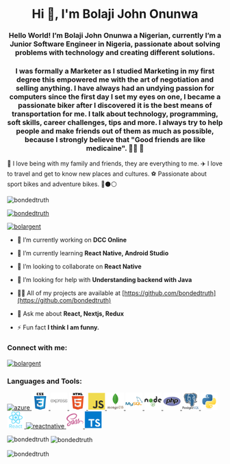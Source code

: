 <h1 align="center">Hi 👋, I'm Bolaji John Onunwa</h1>
<h3 align="center">Hello World! I’m Bolaji John Onunwa a Nigerian, currently I’m a Junior Software Engineer in Nigeria, passionate about solving problems with technology and creating different solutions.</h3>
<h3 align="center">I was formally a Marketer as I studied Marketing in my first degree this empowered me with the art of negotiation and selling anything. I have always had an undying passion for computers since the first day I set my eyes on one, I became a passionate biker after I discovered it is the best means of transportation for me. I talk about technology, programming, soft skills, career challenges, tips and more. I always try to help people and make friends out of them as much as possible, because I strongly believe that "Good friends are like medicaine". 👨‍💻 🚀
</h3>

🏡 I love being with my family and friends, they are everything to me.
✈️ I love to travel and get to know new places and cultures.
⚽ Passionate about sport bikes and adventure bikes. 🔴⚫️⚪️

<p align="left"> <img src="https://komarev.com/ghpvc/?username=bondedtruth&label=Profile%20views&color=0e75b6&style=flat" alt="bondedtruth" /> </p>

<p align="left"> <a href="https://github.com/ryo-ma/github-profile-trophy"><img src="https://github-profile-trophy.vercel.app/?username=bondedtruth" alt="bondedtruth" /></a> </p>

<p align="left"> <a href="https://twitter.com/bolargent" target="blank"><img src="https://img.shields.io/twitter/follow/bolargent?logo=twitter&style=for-the-badge" alt="bolargent" /></a> </p>

- 🔭 I’m currently working on **DCC Online**

- 🌱 I’m currently learning **React Native, Android Studio**

- 👯 I’m looking to collaborate on **React Native**

- 🤝 I’m looking for help with **Understanding backend with Java**

- 👨‍💻 All of my projects are available at [https://github.com/bondedtruth](https://github.com/bondedtruth)

- 💬 Ask me about **React, Nextjs, Redux**

- ⚡ Fun fact **I think I am funny.**

<h3 align="left">Connect with me:</h3>
<p align="left">
<a href="https://twitter.com/bolargent" target="blank"><img align="center" src="https://raw.githubusercontent.com/rahuldkjain/github-profile-readme-generator/master/src/images/icons/Social/twitter.svg" alt="bolargent" height="30" width="40" /></a>
</p>

<h3 align="left">Languages and Tools:</h3>
<p align="left"> <a href="https://azure.microsoft.com/en-in/" target="_blank" rel="noreferrer"> <img src="https://www.vectorlogo.zone/logos/microsoft_azure/microsoft_azure-icon.svg" alt="azure" width="40" height="40"/> </a> <a href="https://www.w3schools.com/css/" target="_blank" rel="noreferrer"> <img src="https://raw.githubusercontent.com/devicons/devicon/master/icons/css3/css3-original-wordmark.svg" alt="css3" width="40" height="40"/> </a> <a href="https://expressjs.com" target="_blank" rel="noreferrer"> <img src="https://raw.githubusercontent.com/devicons/devicon/master/icons/express/express-original-wordmark.svg" alt="express" width="40" height="40"/> </a> <a href="https://www.w3.org/html/" target="_blank" rel="noreferrer"> <img src="https://raw.githubusercontent.com/devicons/devicon/master/icons/html5/html5-original-wordmark.svg" alt="html5" width="40" height="40"/> </a> <a href="https://developer.mozilla.org/en-US/docs/Web/JavaScript" target="_blank" rel="noreferrer"> <img src="https://raw.githubusercontent.com/devicons/devicon/master/icons/javascript/javascript-original.svg" alt="javascript" width="40" height="40"/> </a> <a href="https://www.mongodb.com/" target="_blank" rel="noreferrer"> <img src="https://raw.githubusercontent.com/devicons/devicon/master/icons/mongodb/mongodb-original-wordmark.svg" alt="mongodb" width="40" height="40"/> </a> <a href="https://www.mysql.com/" target="_blank" rel="noreferrer"> <img src="https://raw.githubusercontent.com/devicons/devicon/master/icons/mysql/mysql-original-wordmark.svg" alt="mysql" width="40" height="40"/> </a> <a href="https://nodejs.org" target="_blank" rel="noreferrer"> <img src="https://raw.githubusercontent.com/devicons/devicon/master/icons/nodejs/nodejs-original-wordmark.svg" alt="nodejs" width="40" height="40"/> </a> <a href="https://www.php.net" target="_blank" rel="noreferrer"> <img src="https://raw.githubusercontent.com/devicons/devicon/master/icons/php/php-original.svg" alt="php" width="40" height="40"/> </a> <a href="https://www.postgresql.org" target="_blank" rel="noreferrer"> <img src="https://raw.githubusercontent.com/devicons/devicon/master/icons/postgresql/postgresql-original-wordmark.svg" alt="postgresql" width="40" height="40"/> </a> <a href="https://www.python.org" target="_blank" rel="noreferrer"> <img src="https://raw.githubusercontent.com/devicons/devicon/master/icons/python/python-original.svg" alt="python" width="40" height="40"/> </a> <a href="https://reactjs.org/" target="_blank" rel="noreferrer"> <img src="https://raw.githubusercontent.com/devicons/devicon/master/icons/react/react-original-wordmark.svg" alt="react" width="40" height="40"/> </a> <a href="https://reactnative.dev/" target="_blank" rel="noreferrer"> <img src="https://reactnative.dev/img/header_logo.svg" alt="reactnative" width="40" height="40"/> </a> <a href="https://sass-lang.com" target="_blank" rel="noreferrer"> <img src="https://raw.githubusercontent.com/devicons/devicon/master/icons/sass/sass-original.svg" alt="sass" width="40" height="40"/> </a> <a href="https://www.typescriptlang.org/" target="_blank" rel="noreferrer"> <img src="https://raw.githubusercontent.com/devicons/devicon/master/icons/typescript/typescript-original.svg" alt="typescript" width="40" height="40"/> </a> </p>

<p><img align="left" src="https://github-readme-stats.vercel.app/api/top-langs?username=bondedtruth&show_icons=true&locale=en&layout=compact" alt="bondedtruth" /></p>

<p>&nbsp;<img align="center" src="https://github-readme-stats.vercel.app/api?username=bondedtruth&show_icons=true&locale=en" alt="bondedtruth" /></p>

<p><img align="center" src="https://github-readme-streak-stats.herokuapp.com/?user=bondedtruth&" alt="bondedtruth" /></p>
